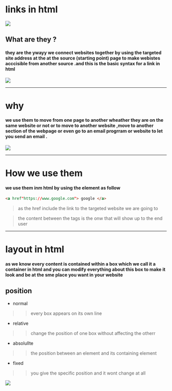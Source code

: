 
# links in html 
![](https://searchengineland.com/figz/wp-content/seloads/2018/08/internal-links-pages-linking-link-building-shutterstock_630855797.jpg)


<!-- ![](https://www.iotforall.com/wp-content/uploads/2017/05/whatisiot-696x431.jpg) -->

## **What are they ?**

#### they are the ywayy we connect websites together by using the targeted site address at the at the source (starting point) page to make webistes acccisible from another source .and this is the basic syntax for a link in html
![](https://i.ibb.co/r4Ky6X8/Screenshot-2021-07-10-213420.jpg)


***
<!-- ![](https://www.why.design/wp-content/themes/themify-base/img/FB_share-470x246.jpg) -->

# **why** 
#### we use them to move from one page to another wheather they are on the same website or not or to move to another website ,move to another section of the webpage or even go to an email progrram or website to let you send an email .
![](https://upload.wikimedia.org/wikipedia/commons/thumb/4/41/Sistema_hipertextual.jpg/440px-Sistema_hipertextual.jpg)
***
# **How we use them**
#### we use them inm html by using the <a> </a> element as follow 
```html
<a href"https://www.google.com"> google </a>
```
> as the href include the link to the targeted website we are going to 


> the content between the tags is the onw that will show up to the end user

***

# layout in html
#### as we know every content is contained within a box which we call it a container in html and you can modify everything about this box to make it look and be at the sme place you want in your website

## position 
* normal 
>> every box appears on its own line 
* relative 
>> change the position of one box without affecting the otherr 
* absolullte 
>> the position between an element and its containing element
* fixed
>> you give the specific position and it wont change at all 

![](https://www.csssolid.com/images/csspositions/css-position-all.png)
